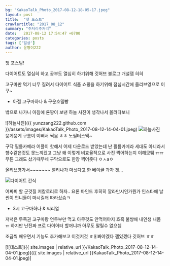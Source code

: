 ```yaml
---
bg: "KakaoTalk_Photo_2017-08-12-18-05-17.jpeg"
layout: post
title:  "첫 포스트"
crawlertitle: "2017_08_12"
summary: "주저리주저리"
date:   2017-08-12 17:54:47 +0700
categories: posts
tags: ['일상']
author: 윤짱이222
---
```


첫 포스팅!

다이어트도 열심히 하고 공부도 열심히 하기위해 깃허브 블로그 개설잼 히히

고구마만 먹기 너무 질려서 다이어트 식품 쇼핑을 하기위해 점심시간에 올리브영으로 이꾸~ 


- 아점
  고구마하나 & 구운호밀빵


밖으로 나가니 아침에 룐짱이 보낸 하늘 사진이 생각나서 올려다보니 

![하늘사진]({{ yunzzang222.github.com }}/assets/images/KakaoTalk_Photo_2017-08-12-14-04-01.jpeg)
![하늘사진](/asssets/images/KakaoTalk_Photo_2017-08-12-14-04-05.jpeg)
뭉게뭉게 구름이 이뻐서 찍음 ㅎㅎ 노필터스웩~



구닥 필름카메라 어플이 핫해서 어제 다운로드 받았는데
난 필름카메라 세대도 아니라서 향수같은것도 못느끼겠고 그냥
왜 이렇게 비효율적으로 사진 찍어하는지 이해모퉤 ㅠㅠ 무튼 그래도 샀기때무네
구닥으로도 한장 찍어줏다 ㅇㅅaㅇ


올리브영가서~~~~~~~
앨리나가 마싯다고 한 베이글 과자 겟...

![다이어트 간식](/asssets/images/KakaoTalk_Photo_2017-08-12-18-05-15.jpeg)

어짜피 할 군것질 저칼로리로 하자.. 요론 마인드 후히히
깔라만시인가뭔가 인스타에 날씬이 언니들이 마시길래 따라샀슴ㅋ



- 3시
  고구마하나 & 씨리얼
  


저녁은 무족권 고구마랑 연두부만 먹고 아무것도 안먹어야지 흐흑 불쌍해 내인생 내몸 ㅠ
하지만 난진짜 프로 다이어터 할꺼니까 아무도 말릴수 없으셈


조금씩 배우면서 기능도 추가해보고 이것저것 ㅎㅐ봐야겠다 잼있겠다 깃허브 ㅎㅎ


[![테스트]({{ site.images | relative_url }}/KakaoTalk_Photo_2017-08-12-14-04-01.jpeg)]({{ site.images | relative_url }}KakaoTalk_Photo_2017-08-12-14-04-01.jpeg)]

